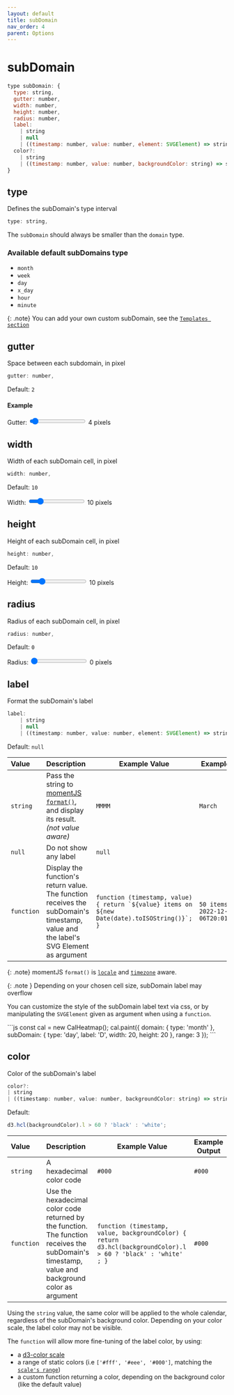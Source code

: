 ```yaml
---
layout: default
title: subDomain
nav_order: 4
parent: Options
---
```


# subDomain

```js
type subDomain: {
  type: string,
  gutter: number,
  width: number,
  height: number,
  radius: number,
  label:
    | string
    | null
    | ((timestamp: number, value: number, element: SVGElement) => string);
  color?:
    | string
    | ((timestamp: number, value: number, backgroundColor: string) => string);
}
```

## type

Defines the subDomain's type interval

```js
type: string,
```

The `subDomain` should always be smaller than the `domain` type.

### Available default subDomains type

- `month`
- `week`
- `day`
- `x_day`
- `hour`
- `minute`

{: .note}
You can add your own custom subDomain, see the [`Templates section`](/templates)

## gutter

Space between each subdomain, in pixel

```js
gutter: number,
```

Default: `2`

#### Example

<div class="code-example" >
  <div id="subdomainGutter-example-1" style="display: inline-block; "></div>
</div>
<div class="highlighter-rouge">
  <label>
    Gutter:
    <input type="range" min="0" max="100" value="4" class="slider" id="gutter-slider" >
    <span id="gutter-value">4</span> pixels
</label>
  <script>
      const cal = new CalHeatmap();
      cal.paint({ domain: { type: 'month' }, subDomain: { type: 'day' }, range: 3, itemSelector: '#subdomainGutter-example-1'});
      d3.select("#gutter-slider").on("input", function() {
        cal.paint({ subDomain: { gutter: +this.value } });
        d3.select("#gutter-value").html(+this.value);
      });
  </script>
</div>

## width

Width of each subDomain cell, in pixel

```js
width: number,
```

Default: `10`

<div class="code-example" >
  <div id="width-example-1" style="display: inline-block; "></div>
</div>
<div class="highlighter-rouge">
  <label>
    Width:
    <input type="range" min="2" max="50" value="10" class="slider" id="width-slider" >
    <span id="width-value">10</span> pixels
</label>
  <script>
      const cal2 = new CalHeatmap();
      cal2.paint({ domain: { type: 'month' }, subDomain: { type: 'day' }, range: 3, itemSelector: '#width-example-1'});
      d3.select("#width-slider").on("input", function() {
        cal2.paint({ subDomain: { width: +this.value } });
        d3.select("#width-value").html(+this.value);
      });
  </script>
</div>

## height

Height of each subDomain cell, in pixel

```js
height: number,
```

Default: `10`

<div class="code-example" >
  <div id="height-example-1" style="display: inline-block; "></div>
</div>
<div class="highlighter-rouge">
  <label>
    Height:
    <input type="range" min="2" max="50" value="10" class="slider" id="height-slider" >
    <span id="height-value">10</span> pixels
</label>
  <script>
      const cal3 = new CalHeatmap();
      cal3.paint({ domain: { type: 'month' }, subDomain: { type: 'day' }, range: 3, itemSelector: '#height-example-1'});
      d3.select("#height-slider").on("input", function() {
        cal3.paint({ subDomain: { height: +this.value } });
        d3.select("#height-value").html(+this.value);
      });
  </script>
</div>

## radius

Radius of each subDomain cell, in pixel

```js
radius: number,
```

Default: `0`

<div class="code-example" >
  <div id="radius-example-1" style="display: inline-block; "></div>
</div>
<div class="highlighter-rouge">
  <label>
    Radius:
    <input type="range" min="0" max="10" value="0" class="slider" id="radius-slider" >
    <span id="radius-value">0</span> pixels
</label>
  <script>
      const cal4 = new CalHeatmap();
      cal4.paint({ domain: { type: 'month' }, subDomain: { type: 'day' }, range: 3, itemSelector: '#radius-example-1'});
      d3.select("#radius-slider").on("input", function() {
        cal4.paint({ subDomain: { radius: +this.value } });
        d3.select("#radius-value").html(+this.value);
      });
  </script>
</div>

## label

Format the subDomain's label

```js
label:
    | string
    | null
    | ((timestamp: number, value: number, element: SVGElement) => string);
```

Default: `null`

| Value      | Description                                                                                                                           | Example Value                                                                                     | Example output                         |
| :--------- | :------------------------------------------------------------------------------------------------------------------------------------ | ------------------------------------------------------------------------------------------------- | -------------------------------------- |
| `string`   | Pass the string to [momentJS `format()`](https://momentjs.com/docs/#/displaying/format/), and display its result. _(not value aware)_ | `MMMM`                                                                                            | `March`                                |
| `null`     | Do not show any label                                                                                                                 | `null`                                                                                            |                                        |
| `function` | Display the function's return value. The function receives the subDomain's timestamp, value and the label's SVG Element as argument   | `` function (timestamp, value) { return `${value} items on ${new Date(date).toISOString()}`; } `` | `50 items on 2022-12-06T20:01:51.290Z` |

{: .note}
momentJS `format()` is [`locale`](/options/date.html#locale) and [`timezone`](/options/date.html#timezone) aware.

{: .note }
Depending on your chosen cell size, subDomain label may overflow

You can customize the style of the subDomain label text via css, or by
manipulating the `SVGElement` given as argument when using a `function`.

<div class="code-example" >
  <div id="subdomainlabel-example-1" style="display: inline-block; "></div>
  <script>
      const cal5 = new CalHeatmap();
      cal5.paint({ domain: { type: 'month' }, subDomain: { type: 'day', label: 'D' , width: 20, height: 20}, range: 3, itemSelector: '#subdomainlabel-example-1'});
  </script>
</div>
```js
const cal = new CalHeatmap();
cal.paint({
  domain: { type: 'month' },
  subDomain: { type: 'day', label: 'D', width: 20, height: 20 },
  range: 3
});
```

## color

Color of the subDomain's label

```js
color?:
| string
| ((timestamp: number, value: number, backgroundColor: string) => string);
```

Default:

```js
d3.hcl(backgroundColor).l > 60 ? 'black' : 'white';
```

| Value      | Description                                                                                                                                      | Example Value                                                                                                  | Example Output |
| :--------- | :----------------------------------------------------------------------------------------------------------------------------------------------- | -------------------------------------------------------------------------------------------------------------- | -------------- |
| `string`   | A hexadecimal color code                                                                                                                         | `#000`                                                                                                         | `#000`         |
| `function` | Use the hexadecimal color code returned by the function. The function receives the subDomain's timestamp, value and background color as argument | `function (timestamp, value, backgroundColor) { return d3.hcl(backgroundColor).l > 60 ? 'black' : 'white' ; }` | `#000`         |

Using the `string` value, the same color will be applied to the whole calendar,
regardless of the subDomain's background color. Depending on your color scale,
the label color may not be visible.

The `function` will allow more fine-tuning of the label color, by using:

- a [d3-color scale](https://github.com/d3/d3-scale-chromatic)
- a range of static colors (i.e `['#fff', '#eee', '#000']`, matching the [`scale's range`](/options/scale.html))
- a custom function returning a color, depending on the background color (like the default value)
